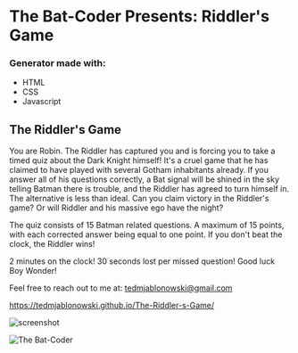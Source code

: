 # The Bat-Coder Presents: Riddler's Game

### Generator made with:

* HTML
* CSS
* Javascript

## The Riddler's Game

You are Robin. The Riddler has captured you and is forcing you to take a timed quiz about the Dark Knight himself! It's a cruel game that he has claimed to have played with several Gotham inhabitants already. If you answer all of his questions correctly, a Bat signal will be shined in the sky telling Batman there is trouble, and the Riddler has agreed to turn himself in. The alternative is less than ideal. Can you claim victory in the Riddler's game? Or will Riddler and his massive ego have the night?

The quiz consists of 15 Batman related questions. A maximum of 15 points, with each corrected answer being equal to one point. If you don't beat the clock, the Riddler wins!

2 minutes on the clock!
30 seconds lost per missed question!
Good luck Boy Wonder!


Feel free to reach out to me at:
tedmjablonowski@gmail.com

https://tedmjablonowski.github.io/The-Riddler-s-Game/

![screenshot](https://github.com/tedmjablonowski/The-Riddler-s-Game/blob/main/assets/images/bat-quiz.jpg)

![The Bat-Coder](https://github.com/tedmjablonowski/Ted-Jablonowski-s-Portfolio/blob/main/assets/images/bat-png.png)
